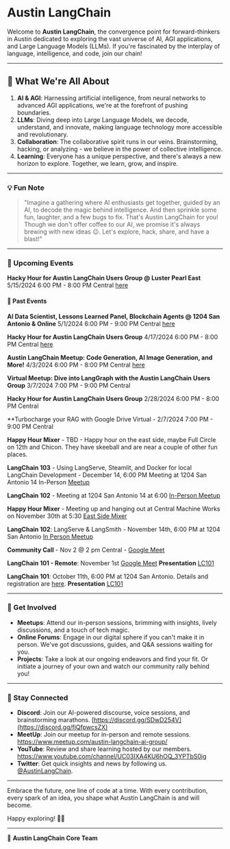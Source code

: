 # Austin LangChain

Welcome to **Austin LangChain**, the convergence point for forward-thinkers in Austin dedicated to exploring the vast universe of AI, AGI applications, and Large Language Models (LLMs). If you're fascinated by the interplay of language, intelligence, and code, join our chain!

---

## 🚀 What We're All About

1. **AI & AGI**: Harnessing artificial intelligence, from neural networks to advanced AGI applications, we're at the forefront of pushing boundaries.
2. **LLMs**: Diving deep into Large Language Models, we decode, understand, and innovate, making language technology more accessible and revolutionary.
3. **Collaboration**: The collaborative spirit runs in our veins. Brainstorming, hacking, or analyzing - we believe in the power of collective intelligence.
4. **Learning**: Everyone has a unique perspective, and there's always a new horizon to explore. Together, we learn, grow, and inspire.

---

### 💡 Fun Note
>
> "Imagine a gathering where AI enthusiasts get together, guided by an AI, to decode the magic behind intelligence. And then sprinkle some fun, laughter, and a few bugs to fix. That's Austin LangChain for you! Though we don't offer coffee to our AI, we promise it's always brewing with new ideas 😉. Let's explore, hack, share, and have a blast!"

---

### 📅 Upcoming Events

**Hacky Hour for Austin LangChain Users Group @ Luster Pearl East** 5/15/2024 6:00 PM - 8:00 PM Central [here](https://www.meetup.com/austin-langchain-ai-group/events/300593457/)

#### 📅 Past Events

**AI Data Scientist, Lessons Learned Panel, Blockchain Agents @ 1204 San Antonio & Online** 5/1/2024 6:00 PM - 9:00 PM Central [here](<https://www.meetup.com/austin-langchain-ai-group/events/300590454/>)

**Hacky Hour for Austin LangChain Users Group** 4/17/2024 6:00 PM - 8:00 PM Central [here](https://www.meetup.com/austin-langchain-ai-group/events/299873427/)

**Austin LangChain Meetup: Code Generation, AI Image Generation, and More!** 4/3/2024 6:00 PM - 8:00 PM Central [here](<https://www.meetup.com/austin-langchain-ai-group/events/299824423/>)

**Virtual Meetup: Dive into LangGraph with the Austin LangChain Users Group** 3/7/2024 7:00 PM - 9:00 PM Central

**Hacky Hour for Austin LangChain Users Group** 2/28/2024 6:00 PM - 8:00 PM Central

**Turbocharge your RAG with Google Drive Virtual - 2/7/2024 7:00 PM - 9:00 PM Central

**Happy Hour Mixer** - TBD - Happy hour on the east side, maybe Full Circle on 12th and Chicon. They have skeeball and are near a couple of other fun places.

**LangChain 103** - Using LangServe, Steamlit, and Docker for local LangChain Development - December 14, 6:00 PM Meeting at 1204 San Antonio 14 In-Person [Meetup](https://www.meetup.com/austin-langchain-ai-group/events/297837958/)

**LangChain 102** - Meeting at 1204 San Antonio 14 at 6:00 [In-Person Meetup](https://www.meetup.com/austin-langchain-ai-group/events/297837958/)

**Happy Hour Mixer** - Meeting up and hanging out at Central Machine Works on November 30th at 5:30 [East Side Mixer](https://www.meetup.com/austin-langchain-ai-group/events/297407244/)

**LangChain 102**: LangServe & LangSmith - November 14th, 6:00 PM at 1204 San Antonio [In Person Meetup](https://www.meetup.com/austin-langchain-ai-group/events/297140581/)

**Community Call** - Nov 2 @ 2 pm Central - [Google Meet](https://meet.google.com/wvi-iehn-wnj)

**LangChain 101 - Remote**: November 1st [Google Meet](https://www.meetup.com/austin-langchain-ai-group/events/296856859/) **Presentation** [LC101](https://github.com/colinmcnamara/austin_langchain/blob/main/resources/presentations/LangChain%20101.pdf)

**LangChain 101**: October 11th, 6:00 PM at 1204 San Antonio. Details and registration are [here](https://www.meetup.com/austin-langchain-ai-group/events/296499443/). **Presentation** [LC101](https://github.com/colinmcnamara/austin_langchain/blob/main/resources/presentations/LangChain%20101.pdf)

---

### 🤝 Get Involved

- **Meetups**: Attend our in-person sessions, brimming with insights, lively discussions, and a touch of tech magic.
- **Online Forums**: Engage in our digital sphere if you can't make it in person. We've got discussions, guides, and Q&A sessions waiting for you.
- **Projects**: Take a look at our ongoing endeavors and find your fit. Or initiate a journey of your own and watch our community rally behind you!

---

### 📣 Stay Connected

- **Discord**: Join our AI-powered discourse, voice sessions, and brainstorming marathons. [https://discord.gg/SDwD254V](https://discord.gg/fjQfpwcsZX)
- **MeetUp**: Join our meetup for in-person and remote sessions. <https://www.meetup.com/austin-langchain-ai-group/>
- **YouTube**: Review and share learning hosted by our members. <https://www.youtube.com/channel/UC03IXA4KU6hOQ_3YPTbS0ig>
- **Twitter**: Get quick insights and news by following us. [@AustinLangChain](<https://twitter.com/AustinLangChain>).

---

Embrace the future, one line of code at a time. With every contribution, every spark of an idea, you shape what Austin LangChain is and will become.

Happy exploring! 🚀🌟

---

👥 **Austin LangChain Core Team**
